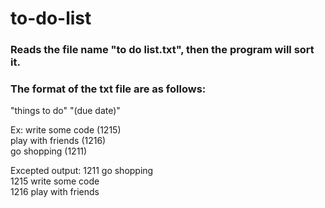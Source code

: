 # to-do-list  

### Reads the file name "to do list.txt", then the program will sort it.
### The format of the txt file are as follows:  

"things to do" "(due date)"  

Ex:
write some code (1215)  
play with friends (1216)  
go shopping (1211)  

Excepted output:
1211 go shopping  
1215 write some code  
1216 play with friends  
